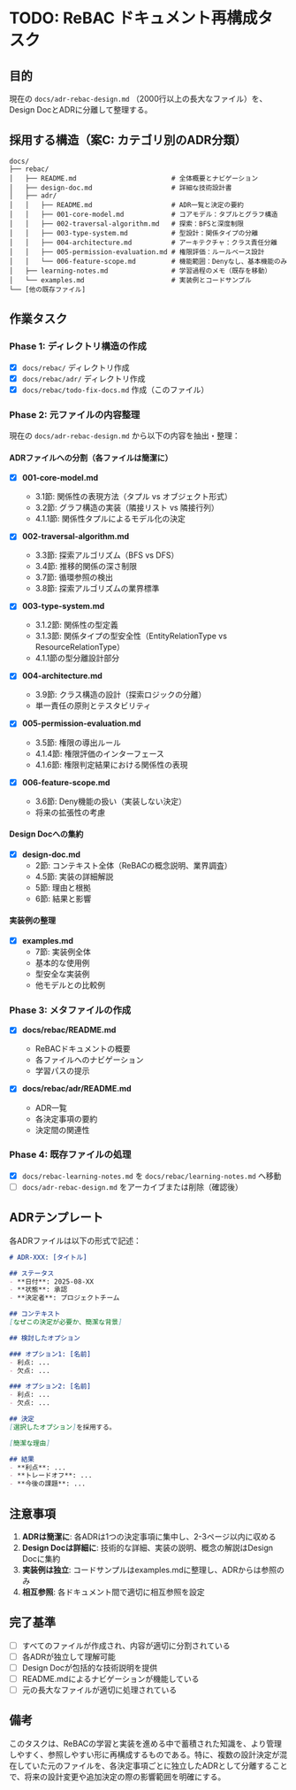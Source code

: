 # TODO: ReBAC ドキュメント再構成タスク

## 目的
現在の `docs/adr-rebac-design.md` （2000行以上の長大なファイル）を、Design DocとADRに分離して整理する。

## 採用する構造（案C: カテゴリ別のADR分類）

```
docs/
├── rebac/
│   ├── README.md                        # 全体概要とナビゲーション
│   ├── design-doc.md                    # 詳細な技術設計書
│   ├── adr/
│   │   ├── README.md                    # ADR一覧と決定の要約
│   │   ├── 001-core-model.md            # コアモデル：タプルとグラフ構造
│   │   ├── 002-traversal-algorithm.md   # 探索：BFSと深度制限
│   │   ├── 003-type-system.md           # 型設計：関係タイプの分離
│   │   ├── 004-architecture.md          # アーキテクチャ：クラス責任分離
│   │   ├── 005-permission-evaluation.md # 権限評価：ルールベース設計
│   │   └── 006-feature-scope.md         # 機能範囲：Denyなし、基本機能のみ
│   ├── learning-notes.md                # 学習過程のメモ（既存を移動）
│   └── examples.md                      # 実装例とコードサンプル
└── [他の既存ファイル]
```

## 作業タスク

### Phase 1: ディレクトリ構造の作成
- [x] `docs/rebac/` ディレクトリ作成
- [x] `docs/rebac/adr/` ディレクトリ作成
- [x] `docs/rebac/todo-fix-docs.md` 作成（このファイル）

### Phase 2: 元ファイルの内容整理
現在の `docs/adr-rebac-design.md` から以下の内容を抽出・整理：

#### ADRファイルへの分割（各ファイルは簡潔に）
- [x] **001-core-model.md**
  - 3.1節: 関係性の表現方法（タプル vs オブジェクト形式）
  - 3.2節: グラフ構造の実装（隣接リスト vs 隣接行列）
  - 4.1.1節: 関係性タプルによるモデル化の決定

- [x] **002-traversal-algorithm.md**
  - 3.3節: 探索アルゴリズム（BFS vs DFS）
  - 3.4節: 推移的関係の深さ制限
  - 3.7節: 循環参照の検出
  - 3.8節: 探索アルゴリズムの業界標準

- [x] **003-type-system.md**
  - 3.1.2節: 関係性の型定義
  - 3.1.3節: 関係タイプの型安全性（EntityRelationType vs ResourceRelationType）
  - 4.1.1節の型分離設計部分

- [x] **004-architecture.md**
  - 3.9節: クラス構造の設計（探索ロジックの分離）
  - 単一責任の原則とテスタビリティ

- [x] **005-permission-evaluation.md**
  - 3.5節: 権限の導出ルール
  - 4.1.4節: 権限評価のインターフェース
  - 4.1.6節: 権限判定結果における関係性の表現

- [x] **006-feature-scope.md**
  - 3.6節: Deny機能の扱い（実装しない決定）
  - 将来の拡張性の考慮

#### Design Docへの集約
- [x] **design-doc.md**
  - 2節: コンテキスト全体（ReBACの概念説明、業界調査）
  - 4.5節: 実装の詳細解説
  - 5節: 理由と根拠
  - 6節: 結果と影響

#### 実装例の整理
- [x] **examples.md**
  - 7節: 実装例全体
  - 基本的な使用例
  - 型安全な実装例
  - 他モデルとの比較例

### Phase 3: メタファイルの作成
- [x] **docs/rebac/README.md**
  - ReBACドキュメントの概要
  - 各ファイルへのナビゲーション
  - 学習パスの提示

- [x] **docs/rebac/adr/README.md**
  - ADR一覧
  - 各決定事項の要約
  - 決定間の関連性

### Phase 4: 既存ファイルの処理
- [x] `docs/rebac-learning-notes.md` を `docs/rebac/learning-notes.md` へ移動
- [ ] `docs/adr-rebac-design.md` をアーカイブまたは削除（確認後）

## ADRテンプレート

各ADRファイルは以下の形式で記述：

```markdown
# ADR-XXX: [タイトル]

## ステータス
- **日付**: 2025-08-XX
- **状態**: 承認
- **決定者**: プロジェクトチーム

## コンテキスト
[なぜこの決定が必要か、簡潔な背景]

## 検討したオプション

### オプション1: [名前]
- 利点: ...
- 欠点: ...

### オプション2: [名前]
- 利点: ...
- 欠点: ...

## 決定
[選択したオプション]を採用する。

[簡潔な理由]

## 結果
- **利点**: ...
- **トレードオフ**: ...
- **今後の課題**: ...
```

## 注意事項

1. **ADRは簡潔に**: 各ADRは1つの決定事項に集中し、2-3ページ以内に収める
2. **Design Docは詳細に**: 技術的な詳細、実装の説明、概念の解説はDesign Docに集約
3. **実装例は独立**: コードサンプルはexamples.mdに整理し、ADRからは参照のみ
4. **相互参照**: 各ドキュメント間で適切に相互参照を設定

## 完了基準

- [ ] すべてのファイルが作成され、内容が適切に分割されている
- [ ] 各ADRが独立して理解可能
- [ ] Design Docが包括的な技術説明を提供
- [ ] README.mdによるナビゲーションが機能している
- [ ] 元の長大なファイルが適切に処理されている

## 備考

このタスクは、ReBACの学習と実装を進める中で蓄積された知識を、より管理しやすく、参照しやすい形に再構成するものである。特に、複数の設計決定が混在していた元のファイルを、各決定事項ごとに独立したADRとして分離することで、将来の設計変更や追加決定の際の影響範囲を明確にする。